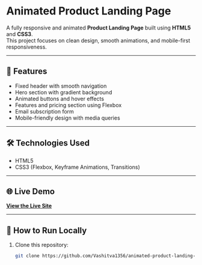 # Animated Product Landing Page

A fully responsive and animated **Product Landing Page** built using **HTML5** and **CSS3**.  
This project focuses on clean design, smooth animations, and mobile-first responsiveness.

---

## 🚀 Features
- Fixed header with smooth navigation
- Hero section with gradient background
- Animated buttons and hover effects
- Features and pricing section using Flexbox
- Email subscription form
- Mobile-friendly design with media queries

---

## 🛠️ Technologies Used
- HTML5
- CSS3 (Flexbox, Keyframe Animations, Transitions)

---

## 🌐 Live Demo
[**View the Live Site**]( https://vashitva1356.github.io/animated-product-landing-page/)

---

## 📂 How to Run Locally
1. Clone this repository:
   ```bash
   git clone https://github.com/Vashitva1356/animated-product-landing-page.git

